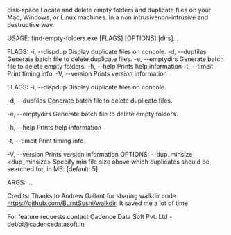 disk-space
Locate and delete empty folders and duplicate files on your Mac, Windows, or Linux machines. In a non intrusivenon-intrusive and destructive way.

USAGE: find-empty-folders.exe [FLAGS] [OPTIONS] [dirs]...

FLAGS: -i, --dispdup Display duplicate files on concole. -d, --dupfiles Generate batch file to delete duplicate files. -e, --emptydirs Generate batch file to delete empty folders. -h, --help Prints help information -t, --timeit Print timing info. -V, --version Prints version information

FLAGS: -i, --dispdup Display duplicate files on concole.

-d, --dupfiles     Generate batch file to delete duplicate files.

-e, --emptydirs    Generate batch file to delete empty folders.

-h, --help         Prints help information

-t, --timeit       Print timing info.

-V, --version      Prints version information
OPTIONS: --dup_minsize <dup_minsize> Specify min file size above which duplicates should be searched for, in MB. [default: 5]

ARGS: ...

Credits: Thanks to Andrew Gallant for sharing walkdir code https://github.com/BurntSushi/walkdir. It saved me a lot of time

For feature requests contact Cadence Data Soft Pvt. Ltd - debbi@cadencedatasoft.in
